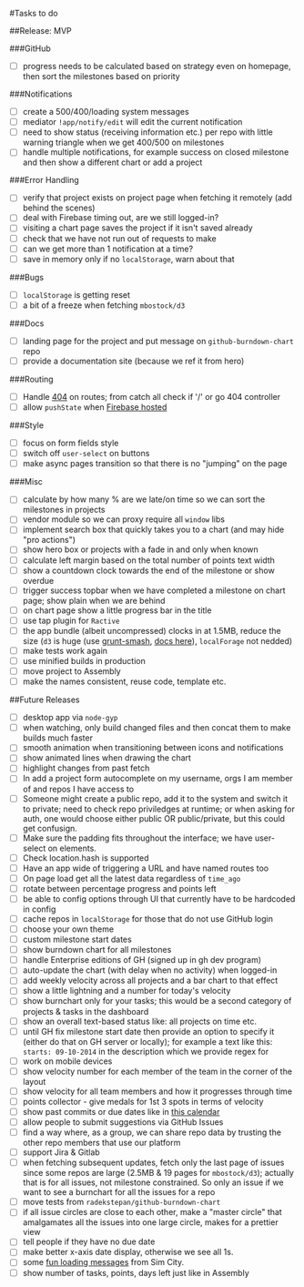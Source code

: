 #Tasks to do

##Release: MVP

###GitHub

- [ ] progress needs to be calculated based on strategy even on homepage, then sort the milestones based on priority

###Notifications

- [ ] create a 500/400/loading system messages
- [ ] mediator `!app/notify/edit` will edit the current notification
- [ ] need to show status (receiving information etc.) per repo with little warning triangle when we get 400/500 on milestones
- [ ] handle multiple notifications, for example success on closed milestone and then show a different chart or add a project

###Error Handling

- [ ] verify that project exists on project page when fetching it remotely (add behind the scenes)
- [ ] deal with Firebase timing out, are we still logged-in?
- [ ] visiting a chart page saves the project if it isn't saved already
- [ ] check that we have not run out of requests to make
- [ ] can we get more than 1 notification at a time?
- [ ] save in memory only if no `localStorage`, warn about that

###Bugs

- [ ] `localStorage` is getting reset
- [ ] a bit of a freeze when fetching `mbostock/d3`

###Docs

- [ ] landing page for the project and put message on `github-burndown-chart` repo
- [ ] provide a documentation site (because we ref it from hero)

###Routing

- [ ] Handle [404](https://www.firebase.com/docs/hosting/guide/url-redirects-rewrites.html#section-404) on routes; from catch all check if '/' or go 404 controller
- [ ] allow `pushState` when [Firebase hosted](https://www.firebase.com/docs/hosting/guide/url-redirects-rewrites.html#section-rewrites)

###Style

- [ ] focus on form fields style
- [ ] switch off `user-select` on buttons
- [ ] make async pages transition so that there is no "jumping" on the page

###Misc

- [ ] calculate by how many % are we late/on time so we can sort the milestones in projects
- [ ] vendor module so we can proxy require all `window` libs
- [ ] implement search box that quickly takes you to a chart (and may hide "pro actions")
- [ ] show hero box or projects with a fade in and only when known
- [ ] calculate left margin based on the total number of points text width
- [ ] show a countdown clock towards the end of the milestone or show overdue
- [ ] trigger success topbar when we have completed a milestone on chart page; show plain when we are behind
- [ ] on chart page show a little progress bar in the title
- [ ] use tap plugin for `Ractive`
- [ ] the app bundle (albeit uncompressed) clocks in at 1.5MB, reduce the size (`d3` is huge (use [grunt-smash](https://github.com/cvisco/grunt-smash), [docs here](https://github.com/mbostock/smash/wiki)), `localForage` not nedded)
- [ ] make tests work again
- [ ] use minified builds in production
- [ ] move project to Assembly
- [ ] make the names consistent, reuse code, template etc.

##Future Releases

- [ ] desktop app via `node-gyp`
- [ ] when watching, only build changed files and then concat them to make builds much faster
- [ ] smooth animation when transitioning between icons and notifications
- [ ] show animated lines when drawing the chart
- [ ] highlight changes from past fetch
- [ ] In add a project form autocomplete on my username, orgs I am member of and repos I have access to
- [ ] Someone might create a public repo, add it to the system and switch it to private; need to check repo priviledges at runtime; or when asking for auth, one would choose either public OR public/private, but this could get confusign.
- [ ] Make sure the padding fits throughout the interface; we have user-select on elements.
- [ ] Check location.hash is supported
- [ ] Have an app wide of triggering a URL and have named routes too
- [ ] On page load get all the latest data regardless of `time_ago`
- [ ] rotate between percentage progress and points left
- [ ] be able to config options through UI that currently have to be hardcoded in config
- [ ] cache repos in `localStorage` for those that do not use GitHub login
- [ ] choose your own theme
- [ ] custom milestone start dates
- [ ] show burndown chart for all milestones
- [ ] handle Enterprise editions of GH (signed up in gh dev program)
- [ ] auto-update the chart (with delay when no activity) when logged-in
- [ ] add weekly velocity across all projects and a bar chart to that effect
- [ ] show a little lightning and a number for today's velocity
- [ ] show burnchart only for your tasks; this would be a second category of projects & tasks in the dashboard
- [ ] show an overall text-based status like: all projects on time etc.
- [ ] until GH fix milestone start date then provide an option to specify it (either do that on GH server or locally); for example a text like this: `starts: 09-10-2014` in the description which we provide regex for
- [ ] work on mobile devices
- [ ] show velocity number for each member of the team in the corner of the layout
- [ ] show velocity for all team members and how it progresses through time
- [ ] points collector - give medals for 1st 3 spots in terms of velocity
- [ ] show past commits or due dates like in [this calendar](https://dribbble.com/shots/1736128-Meetups-Page?list=shots&sort=popular&timeframe=now&offset=5)
- [ ] allow people to submit suggestions via GitHub Issues
- [ ] find a way where, as a group, we can share repo data by trusting the other repo members that use our platform
- [ ] support Jira & Gitlab
- [ ] when fetching subsequent updates, fetch only the last page of issues since some repos are large (2.5MB & 19 pages for `mbostock/d3`); actually that is for all issues, not milestone constrained. So only an issue if we want to see a burnchart for all the issues for a repo
- [ ] move tests from `radekstepan/github-burndown-chart`
- [ ] if all issue circles are close to each other, make a "master circle" that amalgamates all the issues into one large circle, makes for a prettier view
- [ ] tell people if they have no due date
- [ ] make better x-axis date display, otherwise we see all 1s.
- [ ] some [fun loading messages](http://www.gamefaqs.com/pc/561176-simcity-4/faqs/22135) from Sim City.
- [ ] show number of tasks, points, days left just like in Assembly
